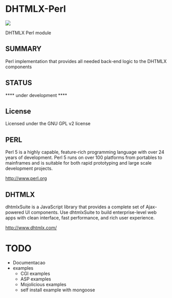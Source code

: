 DHTMLX-Perl
===========

<img src="https://raw.github.com/web2solutions/DHTMLX-Perl/master/assets/dhx_perl.jpg">

DHTMLX Perl module


SUMMARY
-------

Perl implementation that provides all needed back-end logic to the DHTMLX components

STATUS
------

 **** under development ****


License
-------

Licensed under the GNU GPL v2 license


PERL
----

Perl 5 is a highly capable, feature-rich programming language with over 24 years of development. 
Perl 5 runs on over 100 platforms from portables to mainframes and is suitable for both rapid prototyping and large scale development projects.

http://www.perl.org


DHTMLX
------

dhtmlxSuite is a JavaScript library that provides a complete set of Ajax- powered UI components. 
Use dhtmlxSuite to build enterprise-level web apps with clean interface, fast performance, and rich user experience.

http://www.dhtmlx.com/


# TODO
- Documentacao
- examples
  - CGI examples
  - ASP examples
  - Mojolicious examples
  - self install example with mongoose